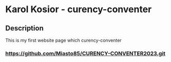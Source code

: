 # Karol Kosior - curency-conventer
## Description
This is my first website page which curency-conventer
### https://github.com/Miasto85/CURENCY-CONVENTER2023.git

